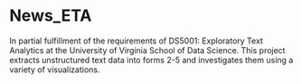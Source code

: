 # News_ETA
In partial fulfillment of the requirements of DS5001: Exploratory Text Analytics at the University of Virginia School of Data Science. This project extracts unstructured text data into forms 2-5 and investigates them using a variety of visualizations.
